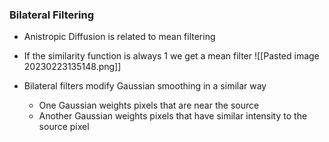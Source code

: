 
### Bilateral Filtering 

- Anistropic Diffusion is related to mean filtering 
- If the similarity function is always 1 we get a mean filter 
![[Pasted image 20230223135148.png]]

- Bilateral filters modify Gaussian smoothing in a similar way 
	- One Gaussian weights pixels that are near the source 
	- Another Gaussian weights pixels that have similar intensity to the source pixel 

